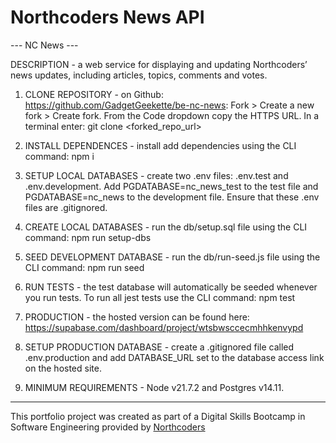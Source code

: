 
# Northcoders News API 


--- NC News --- 

DESCRIPTION - a web service for displaying and updating Northcoders’ news updates, including articles, topics, comments and votes. 


1) CLONE REPOSITORY - on Github: https://github.com/GadgetGeekette/be-nc-news: Fork > Create a new fork > Create fork. From the Code dropdown copy the HTTPS URL. In a terminal enter: git clone <forked_repo_url>

2) INSTALL DEPENDENCES - install add dependencies using the CLI command: npm i 

3) SETUP LOCAL DATABASES - create two .env files: .env.test and .env.development. Add PGDATABASE=nc_news_test to the test file and PGDATABASE=nc_news to the development file. Ensure that these .env files are .gitignored. 

4) CREATE LOCAL DATABASES - run the db/setup.sql file using the CLI command: npm run setup-dbs 

5) SEED DEVELOPMENT DATABASE - run the db/run-seed.js file using the CLI command: npm run seed 

6) RUN TESTS - the test database will automatically be seeded whenever you run tests. To run all jest tests use the CLI command: npm test 

7) PRODUCTION - the hosted version can be found here: https://supabase.com/dashboard/project/wtsbwsccecmhhkenvypd

8) SETUP PRODUCTION DATABASE - create a .gitignored file called .env.production and add DATABASE_URL set to the database access link on the hosted site. 

9) MINIMUM REQUIREMENTS - Node v21.7.2 and Postgres v14.11. 


--------------------------------------------------------- 
 

This portfolio project was created as part of a Digital Skills Bootcamp in Software Engineering provided by [Northcoders](https://northcoders.com/) 